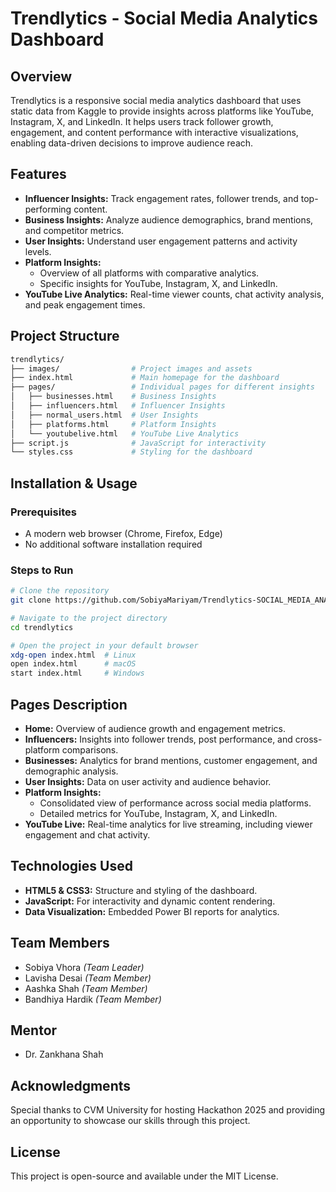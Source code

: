# Trendlytics - Social Media Analytics Dashboard

## Overview
Trendlytics is a responsive social media analytics dashboard that uses static data from Kaggle to provide insights across platforms like YouTube, Instagram, X, and LinkedIn. It helps users track follower growth, engagement, and content performance with interactive visualizations, enabling data-driven decisions to improve audience reach.

## Features
- **Influencer Insights:** Track engagement rates, follower trends, and top-performing content.
- **Business Insights:** Analyze audience demographics, brand mentions, and competitor metrics.
- **User Insights:** Understand user engagement patterns and activity levels.
- **Platform Insights:**
  - Overview of all platforms with comparative analytics.
  - Specific insights for YouTube, Instagram, X, and LinkedIn.
- **YouTube Live Analytics:** Real-time viewer counts, chat activity analysis, and peak engagement times.

## Project Structure
```bash
trendlytics/
├── images/                # Project images and assets
├── index.html             # Main homepage for the dashboard
├── pages/                 # Individual pages for different insights
│   ├── businesses.html    # Business Insights
│   ├── influencers.html   # Influencer Insights
│   ├── normal_users.html  # User Insights
│   ├── platforms.html     # Platform Insights
│   └── youtubelive.html   # YouTube Live Analytics
├── script.js              # JavaScript for interactivity
└── styles.css             # Styling for the dashboard
```

## Installation & Usage

### Prerequisites
- A modern web browser (Chrome, Firefox, Edge)
- No additional software installation required

### Steps to Run
```bash
# Clone the repository
git clone https://github.com/SobiyaMariyam/Trendlytics-SOCIAL_MEDIA_ANALYSIS.git

# Navigate to the project directory
cd trendlytics

# Open the project in your default browser
xdg-open index.html  # Linux
open index.html      # macOS
start index.html     # Windows
```

## Pages Description
- **Home:** Overview of audience growth and engagement metrics.
- **Influencers:** Insights into follower trends, post performance, and cross-platform comparisons.
- **Businesses:** Analytics for brand mentions, customer engagement, and demographic analysis.
- **User Insights:** Data on user activity and audience behavior.
- **Platform Insights:**
  - Consolidated view of performance across social media platforms.
  - Detailed metrics for YouTube, Instagram, X, and LinkedIn.
- **YouTube Live:** Real-time analytics for live streaming, including viewer engagement and chat activity.

## Technologies Used
- **HTML5 & CSS3:** Structure and styling of the dashboard.
- **JavaScript:** For interactivity and dynamic content rendering.
- **Data Visualization:** Embedded Power BI reports for analytics.

## Team Members
- Sobiya Vhora *(Team Leader)*
- Lavisha Desai *(Team Member)*
- Aashka Shah *(Team Member)*
- Bandhiya Hardik *(Team Member)*

## Mentor
- Dr. Zankhana Shah

## Acknowledgments
Special thanks to CVM University for hosting Hackathon 2025 and providing an opportunity to showcase our skills through this project.

## License
This project is open-source and available under the MIT License.
